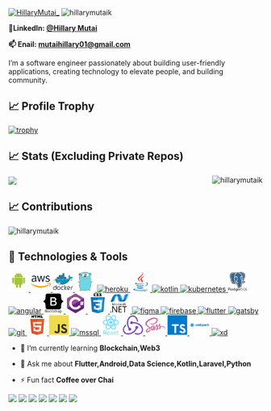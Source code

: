 <p align="left"> <a href="https://twitter.com/HillaryMutai_" target="blank"><img src="https://img.shields.io/twitter/follow/HillaryMutai_?logo=twitter&style=for-the-badge" alt="HillaryMutai_" /></a>  <img src="https://komarev.com/ghpvc/?username=hillarymutaik&label=Profile%20views&color=0e75b6&style=flat" alt="hillarymutaik" /> </p>


**💬LinkedIn: [@Hillary Mutai](https://linkedin.com/in/hillary-k-mutai/)**

**📫 Enail: mutaihillary01@gmail.com**

I’m a software engineer passionately about building user-friendly applications, creating technology to elevate people, and building community.

## &#x1f4c8; Profile Trophy
[![trophy](https://github-profile-trophy.vercel.app/?username=hillarymutaik&theme=algolia&row=1&column=7&margin-w=15)](https://github.com/ryo-ma/github-profile-trophy)

## &#x1f4c8; Stats (Excluding Private Repos)
<p align="left">
<a href="https://github.com/hillarymutaik">
  <img align="center" src="https://github-readme-stats.vercel.app/api?username=hillarymutaik&theme=algolia&show_icons=true&count_private=true" /> <img align="right" src="https://github-readme-stats.vercel.app/api/top-langs?username=hillarymutaik&show_icons=true&locale=en&layout=compact&theme=algolia" alt="hillarymutaik" />
</a>
</p>

## &#x1f4c8; Contributions
<p><img align="center" src="https://github-readme-streak-stats.herokuapp.com/?user=hillarymutaik&theme=algolia" alt="hillarymutaik" /></p>

## 🔧 Technologies & Tools
<p> <a href="https://developer.android.com" target="_blank"> <img src="https://raw.githubusercontent.com/devicons/devicon/master/icons/android/android-original-wordmark.svg" alt="android" width="40" height="40"/> </a> <a href="https://aws.amazon.com" target="_blank"> <img src="https://raw.githubusercontent.com/devicons/devicon/master/icons/amazonwebservices/amazonwebservices-original-wordmark.svg" alt="aws" width="40" height="40"/> </a> <a href="https://www.docker.com/" target="_blank"> <img src="https://raw.githubusercontent.com/devicons/devicon/master/icons/docker/docker-original-wordmark.svg" alt="docker" width="40" height="40"/> </a> <a href="https://golang.org" target="_blank"> <img src="https://raw.githubusercontent.com/devicons/devicon/master/icons/go/go-original.svg" alt="go" width="40" height="40"/> </a> <a href="https://heroku.com" target="_blank"> <img src="https://www.vectorlogo.zone/logos/heroku/heroku-icon.svg" alt="heroku" width="40" height="40"/> </a> <a href="https://www.java.com" target="_blank"> <img src="https://raw.githubusercontent.com/devicons/devicon/master/icons/java/java-original.svg" alt="java" width="40" height="40"/> </a> <a href="https://kotlinlang.org" target="_blank"> <img src="https://www.vectorlogo.zone/logos/kotlinlang/kotlinlang-icon.svg" alt="kotlin" width="40" height="40"/> </a> <a href="https://kubernetes.io" target="_blank"> <img src="https://www.vectorlogo.zone/logos/kubernetes/kubernetes-icon.svg" alt="kubernetes" width="40" height="40"/> </a> <a href="https://www.postgresql.org" target="_blank"> <img src="https://raw.githubusercontent.com/devicons/devicon/master/icons/postgresql/postgresql-original-wordmark.svg" alt="postgresql" width="40" height="40"/> </a> <a href="https://angular.io" target="_blank"> <img src="https://angular.io/assets/images/logos/angular/angular.svg" alt="angular" width="40" height="40"/> </a> <a href="https://getbootstrap.com" target="_blank"> <img src="https://raw.githubusercontent.com/devicons/devicon/master/icons/bootstrap/bootstrap-plain-wordmark.svg" alt="bootstrap" width="40" height="40"/> </a> <a href="https://www.w3schools.com/cs/" target="_blank"> <img src="https://raw.githubusercontent.com/devicons/devicon/master/icons/csharp/csharp-original.svg" alt="csharp" width="40" height="40"/> </a> <a href="https://www.w3schools.com/css/" target="_blank"> <img src="https://raw.githubusercontent.com/devicons/devicon/master/icons/css3/css3-original-wordmark.svg" alt="css3" width="40" height="40"/> </a> <a href="https://dotnet.microsoft.com/" target="_blank"> <img src="https://raw.githubusercontent.com/devicons/devicon/master/icons/dot-net/dot-net-original-wordmark.svg" alt="dotnet" width="40" height="40"/> </a> <a href="https://www.figma.com/" target="_blank"> <img src="https://www.vectorlogo.zone/logos/figma/figma-icon.svg" alt="figma" width="40" height="40"/> </a> <a href="https://firebase.google.com/" target="_blank"> <img src="https://www.vectorlogo.zone/logos/firebase/firebase-icon.svg" alt="firebase" width="40" height="40"/> </a> <a href="https://flutter.dev" target="_blank"> <img src="https://www.vectorlogo.zone/logos/flutterio/flutterio-icon.svg" alt="flutter" width="40" height="40"/> </a> <a href="https://www.gatsbyjs.com/" target="_blank"> <img src="https://www.vectorlogo.zone/logos/gatsbyjs/gatsbyjs-icon.svg" alt="gatsby" width="40" height="40"/> </a> <a href="https://git-scm.com/" target="_blank"> <img src="https://www.vectorlogo.zone/logos/git-scm/git-scm-icon.svg" alt="git" width="40" height="40"/> </a> <a href="https://www.w3.org/html/" target="_blank"> <img src="https://raw.githubusercontent.com/devicons/devicon/master/icons/html5/html5-original-wordmark.svg" alt="html5" width="40" height="40"/> </a> <a href="https://developer.mozilla.org/en-US/docs/Web/JavaScript" target="_blank"> <img src="https://raw.githubusercontent.com/devicons/devicon/master/icons/javascript/javascript-original.svg" alt="javascript" width="40" height="40"/> </a> <a href="https://www.microsoft.com/en-us/sql-server" target="_blank"> <img src="https://www.svgrepo.com/show/303229/microsoft-sql-server-logo.svg" alt="mssql" width="40" height="40"/> </a> <a href="https://reactjs.org/" target="_blank"> <img src="https://raw.githubusercontent.com/devicons/devicon/master/icons/react/react-original-wordmark.svg" alt="react" width="40" height="40"/> </a> <a href="https://redux.js.org" target="_blank"> <img src="https://raw.githubusercontent.com/devicons/devicon/master/icons/redux/redux-original.svg" alt="redux" width="40" height="40"/> </a> <a href="https://sass-lang.com" target="_blank"> <img src="https://raw.githubusercontent.com/devicons/devicon/master/icons/sass/sass-original.svg" alt="sass" width="40" height="40"/> </a> <a href="https://www.typescriptlang.org/" target="_blank"> <img src="https://raw.githubusercontent.com/devicons/devicon/master/icons/typescript/typescript-original.svg" alt="typescript" width="40" height="40"/> </a> <a href="https://webpack.js.org" target="_blank"> <img src="https://raw.githubusercontent.com/devicons/devicon/d00d0969292a6569d45b06d3f350f463a0107b0d/icons/webpack/webpack-original-wordmark.svg" alt="webpack" width="40" height="40"/> </a> <a href="https://www.adobe.com/products/xd.html" target="_blank"> <img src="https://cdn.worldvectorlogo.com/logos/adobe-xd.svg" alt="xd" width="40" height="40"/> </a> </p>

- 🌱 I’m currently learning **Blockchain,Web3**

- 💬 Ask me about **Flutter,Android,Data Science,Kotlin,Laravel,Python**

- ⚡ Fun fact **Coffee over Chai**

![](https://img.shields.io/badge/OS-Linux-informational?style=flat&logo=linux&logoColor=white&color=0366d6)
![](https://img.shields.io/badge/Editor-IntelliJ_IDEA-informational?style=flat&logo=intellij-idea&logoColor=white&color=0366d6)
![](https://img.shields.io/badge/Code-Laravel-informational?style=flat&logo=laravel&logoColor=white&color=0366d6)
![](https://img.shields.io/badge/Code-JavaScript-informational?style=flat&logo=javascript&logoColor=white&color=0366d6)
![](https://img.shields.io/badge/Shell-Bash-informational?style=flat&logo=gnu-bash&logoColor=white&color=0366d6)
![](https://img.shields.io/badge/Tools-Docker-informational?style=flat&logo=docker&logoColor=white&color=0366d6)
![](https://img.shields.io/badge/Tools-Kubernetes-informational?style=flat&logo=kubernetes&logoColor=white&color=0366d6)













